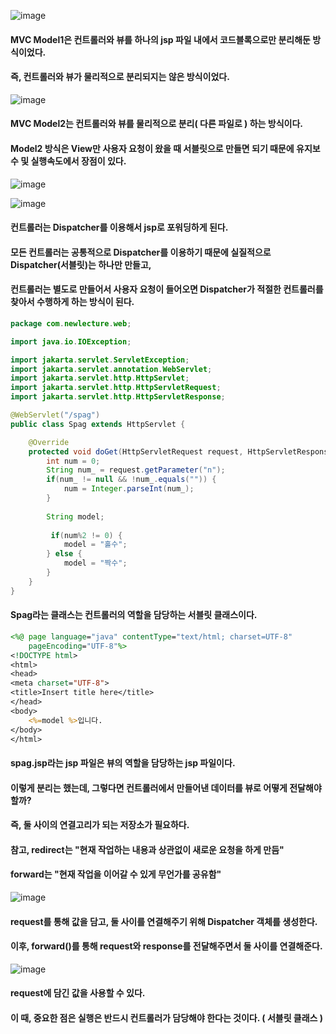![image](https://github.com/user-attachments/assets/3008d9fe-1f15-4b00-b49c-e8ef61929325)

#### MVC Model1은 컨트롤러와 뷰를 하나의 jsp 파일 내에서 코드블록으로만 분리해둔 방식이었다.
#### 즉, 컨트롤러와 뷰가 물리적으로 분리되지는 않은 방식이었다.

![image](https://github.com/user-attachments/assets/24e08d67-5f87-46cc-846b-8eec4f67a913)

#### MVC Model2는 컨트롤러와 뷰를 물리적으로 분리( 다른 파일로 ) 하는 방식이다.
#### Model2 방식은 View만 사용자 요청이 왔을 때 서블릿으로 만들면 되기 때문에 유지보수 및 실행속도에서 장점이 있다.

![image](https://github.com/user-attachments/assets/9973af15-39db-4d2f-bb8e-0f5376588bbc)

![image](https://github.com/user-attachments/assets/1e69a897-6746-4588-8a32-a5e93dac841f)

#### 컨트롤러는 Dispatcher를 이용해서 jsp로 포워딩하게 된다.
#### 모든 컨트롤러는 공통적으로 Dispatcher를 이용하기 때문에 실질적으로 Dispatcher(서블릿)는 하나만 만들고,
#### 컨트롤러는 별도로 만들어서 사용자 요청이 들어오면 Dispatcher가 적절한 컨트롤러를 찾아서 수행하게 하는 방식이 된다.

```java
package com.newlecture.web;

import java.io.IOException;

import jakarta.servlet.ServletException;
import jakarta.servlet.annotation.WebServlet;
import jakarta.servlet.http.HttpServlet;
import jakarta.servlet.http.HttpServletRequest;
import jakarta.servlet.http.HttpServletResponse;

@WebServlet("/spag")
public class Spag extends HttpServlet {

	@Override
	protected void doGet(HttpServletRequest request, HttpServletResponse response) throws ServletException, IOException {
		int num = 0;
	    String num_ = request.getParameter("n");
	    if(num_ != null && !num_.equals("")) {
	    	num = Integer.parseInt(num_);
	    }
	    
	    String model;
	    
	     if(num%2 != 0) {
			model = "홀수";
		} else {
			model = "짝수";
		} 
	}
}
```
#### Spag라는 클래스는 컨트롤러의 역할을 담당하는 서블릿 클래스이다.

```jsp
<%@ page language="java" contentType="text/html; charset=UTF-8"
    pageEncoding="UTF-8"%>
<!DOCTYPE html>
<html>
<head>
<meta charset="UTF-8">
<title>Insert title here</title>
</head>
<body>
	<%=model %>입니다.
</body>
</html>
```

#### spag.jsp라는 jsp 파일은 뷰의 역할을 담당하는 jsp 파일이다.

#### 이렇게 분리는 했는데, 그렇다면 컨트롤러에서 만들어낸 데이터를 뷰로 어떻게 전달해야 할까?
#### 즉, 둘 사이의 연결고리가 되는 저장소가 필요하다.
#### 참고, redirect는 "현재 작업하는 내용과 상관없이 새로운 요청을 하게 만듬"
#### forward는 "현재 작업을 이어갈 수 있게 무언가를 공유함"

![image](https://github.com/user-attachments/assets/cfcdea72-0414-4d4b-b0c0-6081042bbfd9)

#### request를 통해 값을 담고, 둘 사이를 연결해주기 위해 Dispatcher 객체를 생성한다.
#### 이후, forward()를 통해 request와 response를 전달해주면서 둘 사이를 연결해준다.

![image](https://github.com/user-attachments/assets/27a9564b-b971-4e27-8802-1386a2f6667c)

#### request에 담긴 값을 사용할 수 있다.
#### 이 때, 중요한 점은 실행은 반드시 컨트롤러가 담당해야 한다는 것이다. ( 서블릿 클래스 )
